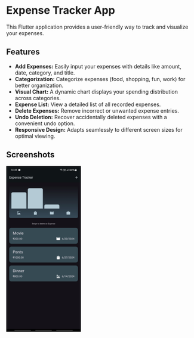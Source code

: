 # Expense Tracker App

This Flutter application provides a user-friendly way to track and visualize your expenses. 

## Features

* **Add Expenses:** Easily input your expenses with details like amount, date, category, and title.
* **Categorization:**  Categorize expenses (food, shopping, fun, work) for better organization.
* **Visual Chart:**  A dynamic chart displays your spending distribution across categories.
* **Expense List:**  View a detailed list of all recorded expenses.
* **Delete Expenses:** Remove incorrect or unwanted expense entries.
* **Undo Deletion:** Recover accidentally deleted expenses with a convenient undo option.
* **Responsive Design:** Adapts seamlessly to different screen sizes for optimal viewing.

## Screenshots

<img src="screenshot.jpg" width="200px">

